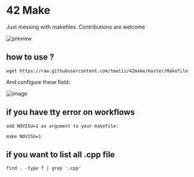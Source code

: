 # 42 Make
Just messing with makefiles.
Contributions are welcome

![preview](https://github.com/tmatis/cool-makefile/raw/master/preview.gif)

## how to use ?

    wget https://raw.githubusercontent.com/tmatis/42make/master/Makefile

And configure these field:

![image](https://user-images.githubusercontent.com/54767855/134815283-4f02c62b-a05d-4c2a-a13e-febe11588512.png)

## if you have tty error on workflows
	add NOVISU=1 as argument to your makefile:

	make NOVISU=1 


## if you want to list all .cpp file

    find . -type f | grep '.cpp' 

